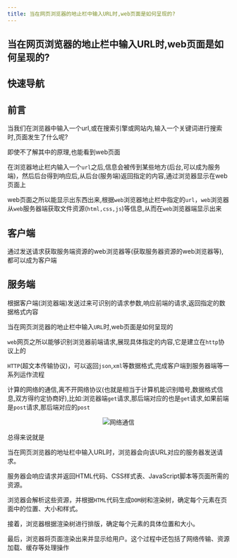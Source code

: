 ```yaml
---
title: 当在网页浏览器的地止栏中输入URL时,web页面是如何呈现的?
---
```


## 当在网页浏览器的地止栏中输入URL时,web页面是如何呈现的?

## 快速导航

<TOC />

## 前言

当我们在浏览器中输入一个url,或在搜索引擎或网站内,输入一个关键词进行搜索时,页面发生了什么呢?

即使不了解其中的原理,也能看到web页面

在浏览器地止栏内输入一个`url`之后,信息会被传到某些地方(后台,可以成为服务端)，然后后台得到响应后,从后台(服务端)返回指定的内容,通过浏览器显示在web页面上

web页面之所以能显示出东西出来,根据`web`浏览器地止栏中指定的`url`，`web`浏览器从`web`服务器端获取文件资源(`html,css,js`)等信息,从而在`web`浏览器端显示出来

## 客户端

通过发送请求获取服务端资源的web浏览器等(获取服务器资源的web浏览器等),都可以成为客户端

## 服务端

根据客户端(浏览器端)发送过来可识别的请求参数,响应前端的请求,返回指定的数据格式内容

当在网页浏览器的地止栏中输入`URL`时,web页面是如何呈现的

`web`网页之所以能够识别浏览器前端请求,展现具体指定的内容,它是建立在`http`协议上的

`HTTP`(超文本传输协议)，可以返回`json`,`xml`等数据格式,完成客户端到服务器端等一系列运作流程

计算的网络的通信,离不开网络协议(也就是相当于计算机能识别暗号,数据格式信息,双方得约定协商好),比如:浏览器端`get`请求,那后端对应的也是`get`请求,如果前端是`post`请求,那后端对应的`post`

<div align="center">
  <img class="medium-zoom lazy" loading="lazy"  src="https://s1.ax1x.com/2023/05/20/p94qyi4.png" alt="网络通信" />
  </div>

总得来说就是

当在网页浏览器的地址栏中输入URL时，浏览器会向该URL对应的服务器发送请求。

服务器会响应请求并返回HTML代码、CSS样式表、JavaScript脚本等页面所需的资源。

浏览器会解析这些资源，并根据`HTML`代码生成`DOM`树和渲染树，确定每个元素在页面中的位置、大小和样式。

接着，浏览器根据渲染树进行排版，确定每个元素的具体位置和大小。

最后，浏览器将页面渲染出来并显示给用户。这个过程中还包括了网络传输、资源加载、缓存等处理操作


<footer-FooterLink :isShareLink="false" :isDaShang="true" />
<footer-FeedBack />




